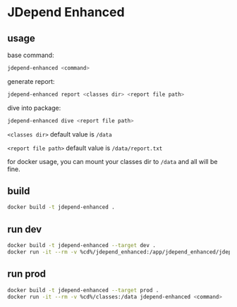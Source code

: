 # JDepend Enhanced

## usage

base command:

```bash
jdepend-enhanced <command>
```

generate report:

```bash
jdepend-enhanced report <classes dir> <report file path>
```

dive into package:

```bash
jdepend-enhanced dive <report file path>
```

`<classes dir>` default value is `/data`

`<report file path>` default value is `/data/report.txt`

for docker usage, you can mount your classes dir to `/data` and all will be fine.

## build

```bash
docker build -t jdepend-enhanced .
```

## run dev

```bash
docker build -t jdepend-enhanced --target dev .
docker run -it --rm -v %cd%/jdepend_enhanced:/app/jdepend_enhanced/jdepend_enhanced -v %cd%/classes:/data jdepend-enhanced bash
```

## run prod

```bash
docker build -t jdepend-enhanced --target prod .
docker run -it --rm -v %cd%/classes:/data jdepend-enhanced <command>
```